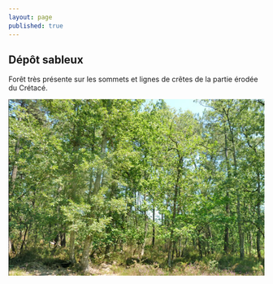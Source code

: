 ```yaml
---
layout: page
published: true
---
```


## Dépôt sableux

Forêt très présente sur les sommets et lignes de crêtes de la partie érodée du Crétacé.

![1_geographie__POP4.jpg](data/images/1/geographie/1_geographie__POP4.jpg)